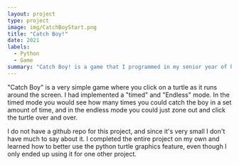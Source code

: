 ```yaml
---
layout: project
type: project
image: img/CatchBoyStart.png
title: "Catch Boy!"
date: 2021
labels:
  - Python
  - Game
summary: "Catch Boy! is a game that I programmed in my senior year of high school in an AP computer science class using python."
---
```


"Catch Boy" is a very simple game where you click on a turtle as it runs around the screen. I had implemented a "timed" and "Endless" mode. In the timed mode you would see how many times you could catch the boy in a set amount of time, and in the endless mode you could just zone out and click the turtle over and over.

I do not have a github repo for this project, and since it's very small I don't have much to say about it. I completed the entire project on my own and learned how to better use the python turtle graphics feature, even though I only ended up using it for one other project.
